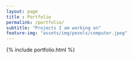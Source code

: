 ```yaml
---
layout: page
title : Portfolio
permalink: /portfolio/
subtitle: "Projects I am working on"
feature-img: "assets/img/pexels/computer.jpeg"
---
```


{% include portfolio.html %}
